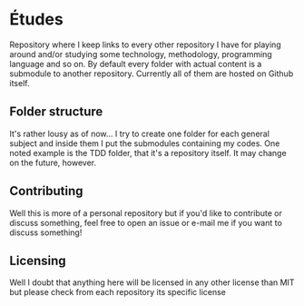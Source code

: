 # Études

Repository where I keep links to every other repository I have for playing around and/or studying some technology, methodology, programming language and so on.
By default every folder with actual content is a submodule to another repository. Currently all of them are hosted on Github itself.

## Folder structure

It's rather lousy as of now... I try to create one folder for each general subject and inside them I put the submodules containing my codes. One noted example is the TDD folder, that it's a repository itself. It may change on the future, however.

## Contributing

Well this is more of a personal repository but if you'd like to contribute or discuss something, feel free to open an issue or e-mail me if you want to discuss something!

## Licensing

Well I doubt that anything here will be licensed in any other license than MIT but please check from each repository its specific license
